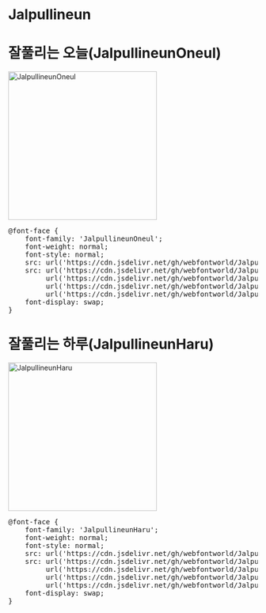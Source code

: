 # Jalpullineun


# 잘풀리는 오늘(JalpullineunOneul)

<a href="https://wess.tistory.com" target="_blank">
    <img src="https://webfontworld.github.io/Jalpullineun/JalpullineunOneul.jpg" alt="JalpullineunOneul" style="width:300px">
</a>
<pre>
@font-face {
    font-family: 'JalpullineunOneul';
    font-weight: normal;
    font-style: normal;
    src: url('https://cdn.jsdelivr.net/gh/webfontworld/Jalpullineun/JalpullineunOneul.eot');
    src: url('https://cdn.jsdelivr.net/gh/webfontworld/Jalpullineun/JalpullineunOneul.eot?#iefix') format('embedded-opentype'),
         url('https://cdn.jsdelivr.net/gh/webfontworld/Jalpullineun/JalpullineunOneul.woff2') format('woff2'),
         url('https://cdn.jsdelivr.net/gh/webfontworld/Jalpullineun/JalpullineunOneul.woff') format('woff'),
         url('https://cdn.jsdelivr.net/gh/webfontworld/Jalpullineun/JalpullineunOneul.ttf') format("truetype");
    font-display: swap;
}
</pre>


# 잘풀리는 하루(JalpullineunHaru)

<a href="https://wess.tistory.com" target="_blank">
    <img src="https://webfontworld.github.io/Jalpullineun/JalpullineunHaru.jpg" alt="JalpullineunHaru" style="width:300px">
</a>
<pre>
@font-face {
    font-family: 'JalpullineunHaru';
    font-weight: normal;
    font-style: normal;
    src: url('https://cdn.jsdelivr.net/gh/webfontworld/Jalpullineun/JalpullineunHaru.eot');
    src: url('https://cdn.jsdelivr.net/gh/webfontworld/Jalpullineun/JalpullineunHaru.eot?#iefix') format('embedded-opentype'),
         url('https://cdn.jsdelivr.net/gh/webfontworld/Jalpullineun/JalpullineunHaru.woff2') format('woff2'),
         url('https://cdn.jsdelivr.net/gh/webfontworld/Jalpullineun/JalpullineunHaru.woff') format('woff'),
         url('https://cdn.jsdelivr.net/gh/webfontworld/Jalpullineun/JalpullineunHaru.ttf') format("truetype");
    font-display: swap;
}
</pre>

